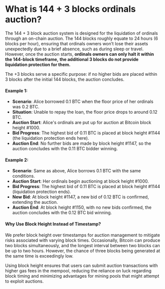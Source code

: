 # What is 144 + 3 blocks ordinals auction?

The 144 + 3 block auction system is designed for the liquidation of ordinals through an on-chain auction. The 144 blocks roughly equate to 24 hours (6 blocks per hour), ensuring that ordinals owners won’t lose their assets unexpectedly due to a brief absence, such as during sleep or travel. However, once the auction starts, **ordinals owners can only halt it within the 144-block timeframe,** **the additional 3 blocks do not provide liquidation protection for them.**

The +3 blocks serve a specific purpose: if no higher bids are placed within 3 blocks after the initial 144 blocks, the auction concludes.

#### Example 1:

* **Scenario**: Alice borrowed 0.1 BTC when the floor price of her ordinals was 0.2 BTC.
* **Situation**: Unable to repay the loan, the floor price drops to around 0.12 BTC.
* **Auction Start**: Alice's ordinals are put up for auction at Bitcoin block height #1000.
* **Bid Progress**: The highest bid of 0.11 BTC is placed at block height #1144 (the liquidation protection ends here).
* **Auction End**: No further bids are made by block height #1147, so the auction concludes with the 0.11 BTC bidder winning.

#### Example 2:

* **Scenario**: Same as above, Alice borrows 0.1 BTC with the same conditions.
* **Auction Start**: Her ordinals begin auctioning at block height #1000.
* **Bid Progress**: The highest bid of 0.11 BTC is placed at block height #1144 (liquidation protection ends).
* **New Bid**: At block height #1147, a new bid of 0.12 BTC is confirmed, extending the auction.
* **Auction End**: At block height #1150, with no new bids confirmed, the auction concludes with the 0.12 BTC bid winning.

#### Why Use Block Height Instead of Timestamp?

We prefer block height over timestamps for auction management to mitigate risks associated with varying block times. Occasionally, Bitcoin can produce two blocks simultaneously, and the longest interval between two blocks can be up to two hours. However, the chance of three blocks being generated at the same time is exceedingly low.

Using block height ensures that users can submit auction transactions with higher gas fees in the mempool, reducing the reliance on luck regarding block timing and minimizing advantages for mining pools that might attempt to exploit auctions.
